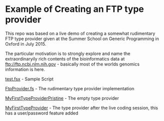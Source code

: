 
# Example of Creating an FTP type provider

This repo was based on a live demo of creating a somewhat rudimentary FTP type provider given at the Summer School on Generic Programming in Oxford in July 2015.

The particular motivation is to strongly explore and name the extraordinaryily rich contents of the bioinformatics data at ftp://ftp.ncbi.nlm.nih.gov - basically most of the worlds genomics information is here.

[test.fsx](https://github.com/dsyme/FtpTypeProviderExample/blob/master/FtpProvider/test.fsx) - Sample Script

[FtpProvider.fs](https://github.com/dsyme/FtpTypeProviderExample/blob/master/FtpProvider/FtpProvider/FtpProvider.fs) - The rudimentary type provider implementation

[MyFirstTypeProviderPristine](https://github.com/dsyme/FtpTypeProviderExample/tree/master/MyFirstTypeProvider-Pristine) - The empty type provider

[MyFirstTypeProvider](https://github.com/dsyme/FtpTypeProviderExample/tree/master/MyFirstTypeProvider) - The type provider after the live coding session, this has a user/password feature added



